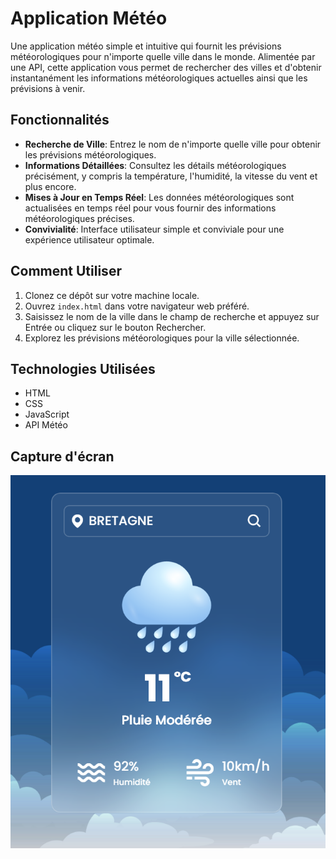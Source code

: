 # Application Météo

Une application météo simple et intuitive qui fournit les prévisions météorologiques pour n'importe quelle ville dans le monde. Alimentée par une API, cette application vous permet de rechercher des villes et d'obtenir instantanément les informations météorologiques actuelles ainsi que les prévisions à venir.

## Fonctionnalités

- **Recherche de Ville**: Entrez le nom de n'importe quelle ville pour obtenir les prévisions météorologiques.
- **Informations Détaillées**: Consultez les détails météorologiques précisément, y compris la température, l'humidité, la vitesse du vent et plus encore.
- **Mises à Jour en Temps Réel**: Les données météorologiques sont actualisées en temps réel pour vous fournir des informations météorologiques précises.
- **Convivialité**: Interface utilisateur simple et conviviale pour une expérience utilisateur optimale.

## Comment Utiliser

1. Clonez ce dépôt sur votre machine locale.
2. Ouvrez `index.html` dans votre navigateur web préféré.
3. Saisissez le nom de la ville dans le champ de recherche et appuyez sur Entrée ou cliquez sur le bouton Rechercher.
4. Explorez les prévisions météorologiques pour la ville sélectionnée.

## Technologies Utilisées

- HTML
- CSS
- JavaScript
- API Météo

## Capture d'écran

![Capture d'écran de l'application météo](images/imageGit.png)

